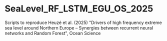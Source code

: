 # SeaLevel_RF_LSTM_EGU_OS_2025
Scripts to reproduce Heuzé et al. (2025) "Drivers of high frequency extreme sea level around Northern Europe – Synergies between recurrent neural networks and Random Forest", Ocean Science
